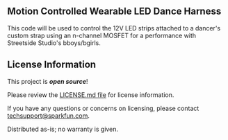 Motion Controlled Wearable LED Dance Harness
-------------------

This code will be used to control the 12V LED strips attached to a dancer's custom strap using an n-channel MOSFET for a performance with Streetside Studio's bboys/bgirls.

License Information
-------------------

This project is _**open source**_! 

Please review the [LICENSE.md file](https://github.com/bboyho/ledStrap/blob/master/LICENSE.md) for license information. 

If you have any questions or concerns on licensing, please contact techsupport@sparkfun.com.

Distributed as-is; no warranty is given.
